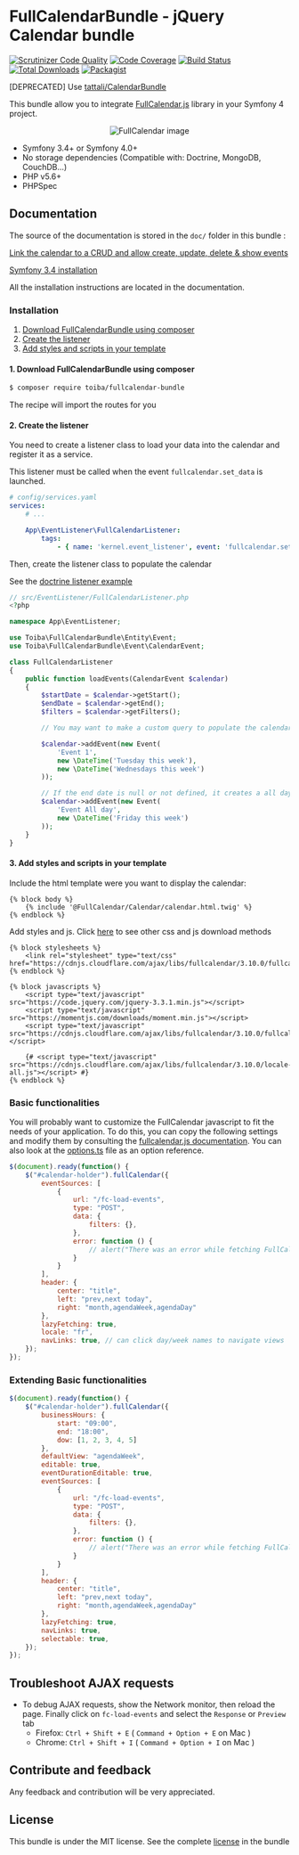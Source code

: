 FullCalendarBundle - jQuery Calendar bundle
===========================================

[![Scrutinizer Code Quality](https://scrutinizer-ci.com/g/toiba/FullCalendarBundle/badges/quality-score.png?b=master)](https://scrutinizer-ci.com/g/toiba/FullCalendarBundle/?branch=master)
[![Code Coverage](https://scrutinizer-ci.com/g/toiba/FullCalendarBundle/badges/coverage.png?b=master)](https://scrutinizer-ci.com/g/toiba/FullCalendarBundle/?branch=master)
[![Build Status](https://scrutinizer-ci.com/g/toiba/FullCalendarBundle/badges/build.png?b=master)](https://scrutinizer-ci.com/g/toiba/FullCalendarBundle/build-status/master)
[![Total Downloads](https://poser.pugx.org/toiba/fullcalendar-bundle/downloads)](https://packagist.org/packages/toiba/fullcalendar-bundle)
[![Packagist](https://poser.pugx.org/toiba/fullcalendar-bundle/version)](https://packagist.org/packages/toiba/fullcalendar-bundle)

[DEPRECATED] Use [tattali/CalendarBundle](https://github.com/tattali/CalendarBundle)

This bundle allow you to integrate [FullCalendar.js](http://fullcalendar.io/) library in your Symfony 4 project.

<p align="center">
  <img src="https://user-images.githubusercontent.com/10502887/43464490-8499d962-94db-11e8-8455-f688c2e7ad1d.png" alt="FullCalendar image">
</div>

* Symfony 3.4+ or Symfony 4.0+
* No storage dependencies (Compatible with: Doctrine, MongoDB, CouchDB...)
* PHP v5.6+
* PHPSpec

Documentation
-------------

The source of the documentation is stored in the `doc/` folder in this bundle :

[Link the calendar to a CRUD and allow create, update, delete & show events](doc/doctrine-crud.md)

[Symfony 3.4 installation](doc/sf3-4.md)

All the installation instructions are located in the documentation.

### Installation

1. [Download FullCalendarBundle using composer](#1-download-fullcalendarbundle-using-composer)
2. [Create the listener](#2-create-the-listener)
3. [Add styles and scripts in your template](#3-add-styles-and-scripts-in-your-template)

#### 1. Download FullCalendarBundle using composer

```sh
$ composer require toiba/fullcalendar-bundle
```
The recipe will import the routes for you

#### 2. Create the listener
You need to create a listener class to load your data into the calendar and register it as a service.

This listener must be called when the event `fullcalendar.set_data` is launched.
```yaml
# config/services.yaml
services:
    # ...

    App\EventListener\FullCalendarListener:
        tags:
            - { name: 'kernel.event_listener', event: 'fullcalendar.set_data', method: loadEvents }
```

Then, create the listener class to populate the calendar

See the [doctrine listener example](doc/doctrine-crud.md#4-use-an-event-listener-to-connect-all-of-this-together)

```php
// src/EventListener/FullCalendarListener.php
<?php

namespace App\EventListener;

use Toiba\FullCalendarBundle\Entity\Event;
use Toiba\FullCalendarBundle\Event\CalendarEvent;

class FullCalendarListener
{
    public function loadEvents(CalendarEvent $calendar)
    {
        $startDate = $calendar->getStart();
        $endDate = $calendar->getEnd();
        $filters = $calendar->getFilters();

        // You may want to make a custom query to populate the calendar

        $calendar->addEvent(new Event(
            'Event 1',
            new \DateTime('Tuesday this week'),
            new \DateTime('Wednesdays this week')
        ));

        // If the end date is null or not defined, it creates a all day event
        $calendar->addEvent(new Event(
            'Event All day',
            new \DateTime('Friday this week')
        ));
    }
}
```

#### 3. Add styles and scripts in your template

Include the html template were you want to display the calendar:

```twig
{% block body %}
    {% include '@FullCalendar/Calendar/calendar.html.twig' %}
{% endblock %}
```

Add styles and js. Click [here](https://fullcalendar.io/download) to see other css and js download methods

```twig
{% block stylesheets %}
    <link rel="stylesheet" type="text/css" href="https://cdnjs.cloudflare.com/ajax/libs/fullcalendar/3.10.0/fullcalendar.min.css">
{% endblock %}

{% block javascripts %}
    <script type="text/javascript" src="https://code.jquery.com/jquery-3.3.1.min.js"></script>
    <script type="text/javascript" src="https://momentjs.com/downloads/moment.min.js"></script>
    <script type="text/javascript" src="https://cdnjs.cloudflare.com/ajax/libs/fullcalendar/3.10.0/fullcalendar.min.js"></script>

    {# <script type="text/javascript" src="https://cdnjs.cloudflare.com/ajax/libs/fullcalendar/3.10.0/locale-all.js"></script> #}
{% endblock %}
```

### Basic functionalities

You will probably want to customize the FullCalendar javascript to fit the needs of your application.
To do this, you can copy the following settings and modify them by consulting the [fullcalendar.js documentation](https://fullcalendar.io/docs). You can also look at the [options.ts](https://github.com/fullcalendar/fullcalendar/blob/master/src/core/options.ts) file as an option reference.
```js
$(document).ready(function() {
    $("#calendar-holder").fullCalendar({
        eventSources: [
            {
                url: "/fc-load-events",
                type: "POST",
                data: {
                    filters: {},
                },
                error: function () {
                    // alert("There was an error while fetching FullCalendar!");
                }
            }
        ],
        header: {
            center: "title",
            left: "prev,next today",
            right: "month,agendaWeek,agendaDay"
        },
        lazyFetching: true,
        locale: "fr",
        navLinks: true, // can click day/week names to navigate views
    });
});
```

### Extending Basic functionalities

```js
$(document).ready(function() {
    $("#calendar-holder").fullCalendar({
        businessHours: {
            start: "09:00",
            end: "18:00",
            dow: [1, 2, 3, 4, 5]
        },
        defaultView: "agendaWeek",
        editable: true,
        eventDurationEditable: true,
        eventSources: [
            {
                url: "/fc-load-events",
                type: "POST",
                data: {
                    filters: {},
                },
                error: function () {
                    // alert("There was an error while fetching FullCalendar!");
                }
            }
        ],
        header: {
            center: "title",
            left: "prev,next today",
            right: "month,agendaWeek,agendaDay"
        },
        lazyFetching: true,
        navLinks: true,
        selectable: true,
    });
});
```

## Troubleshoot AJAX requests

* To debug AJAX requests, show the Network monitor, then reload the page. Finally click on `fc-load-events` and select the `Response` or `Preview` tab
    - Firefox: `Ctrl + Shift + E` ( `Command + Option + E` on Mac )
    - Chrome: `Ctrl + Shift + I` ( `Command + Option + I` on Mac )

Contribute and feedback
-----------------------

Any feedback and contribution will be very appreciated.

License
-------

This bundle is under the MIT license. See the complete [license](LICENSE) in the bundle
